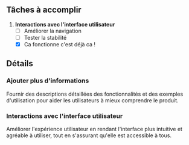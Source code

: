 ## Tâches à accomplir 

1. **Interactions avec l'interface utilisateur**
    - [ ] Améliorer la navigation
    - [ ] Tester la stabilité
    - [X] Ca fonctionne c'est déjà ca !
   
## Détails

### Ajouter plus d'informations
Fournir des descriptions détaillées des fonctionnalités et des exemples d'utilisation pour aider les utilisateurs à mieux comprendre le produit.

### Interactions avec l'interface utilisateur
Améliorer l'expérience utilisateur en rendant l'interface plus intuitive et agréable à utiliser, tout en s'assurant qu'elle est accessible à tous.
